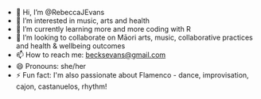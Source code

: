 - 👋 Hi, I’m @RebeccaJEvans
- 👀 I’m interested in music, arts and health
- 🌱 I’m currently learning more and more coding with R
- 💞️ I’m looking to collaborate on Māori arts, music, collaborative practices and health & wellbeing outcomes
- 📫 How to reach me: becksevans@gmail.com
- 😄 Pronouns: she/her
- ⚡ Fun fact: I'm also passionate about Flamenco - dance, improvisation, cajon, castanuelos, rhythm!

<!---
RebeccaJEvans/RebeccaJEvans is a ✨ special ✨ repository because its `README.md` (this file) appears on your GitHub profile.
You can click the Preview link to take a look at your changes.
--->
